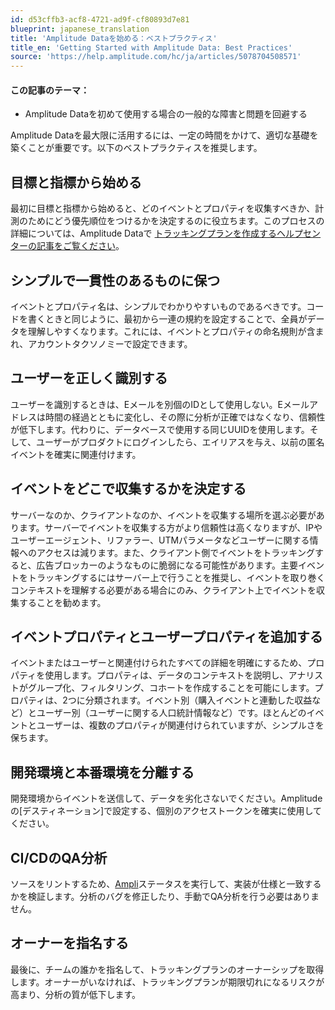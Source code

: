 ```yaml
---
id: d53cffb3-acf8-4721-ad9f-cf80893d7e81
blueprint: japanese_translation
title: 'Amplitude Dataを始める：ベストプラクティス'
title_en: 'Getting Started with Amplitude Data: Best Practices'
source: 'https://help.amplitude.com/hc/ja/articles/5078704508571'
---
```

#### この記事のテーマ：

* Amplitude Dataを初めて使用する場合の一般的な障害と問題を回避する

Amplitude Dataを最大限に活用するには、一定の時間をかけて、適切な基礎を築くことが重要です。以下のベストプラクティスを推奨します。

## 目標と指標から始める

最初に目標と指標から始めると、どのイベントとプロパティを収集すべきか、計測のためにどう優先順位をつけるかを決定するのに役立ちます。このプロセスの詳細については、Amplitude Dataで [トラッキングプランを作成するヘルプセンターの記事をご覧ください](https://help.amplitude.com/hc/en-us/articles/5078731378203)。

## シンプルで一貫性のあるものに保つ

イベントとプロパティ名は、シンプルでわかりやすいものであるべきです。コードを書くときと同じように、最初から一連の規約を設定することで、全員がデータを理解しやすくなります。これには、イベントとプロパティの命名規則が含まれ、アカウントタクソノミーで設定できます。

## ユーザーを正しく識別する

ユーザーを識別するときは、Eメールを別個のIDとして使用しない。Eメールアドレスは時間の経過とともに変化し、その際に分析が正確ではなくなり、信頼性が低下します。代わりに、データベースで使用する同じUUIDを使用します。そして、ユーザーがプロダクトにログインしたら、エイリアスを与え、以前の匿名イベントを確実に関連付けます。

## イベントをどこで収集するかを決定する

サーバーなのか、クライアントなのか、イベントを収集する場所を選ぶ必要があります。サーバーでイベントを収集する方がより信頼性は高くなりますが、IPやユーザーエージェント、リファラー、UTMパラメータなどユーザーに関する情報へのアクセスは減ります。また、クライアント側でイベントをトラッキングすると、広告ブロッカーのようなものに脆弱になる可能性があります。主要イベントをトラッキングするにはサーバー上で行うことを推奨し、イベントを取り巻くコンテキストを理解する必要がある場合にのみ、クライアント上でイベントを収集することを勧めます。

## イベントプロパティとユーザープロパティを追加する

イベントまたはユーザーと関連付けられたすべての詳細を明確にするため、プロパティを使用します。プロパティは、データのコンテキストを説明し、アナリストがグループ化、フィルタリング、コホートを作成することを可能にします。プロパティは、2つに分類されます。イベント別（購入イベントと連動した収益など）とユーザー別（ユーザーに関する人口統計情報など）です。ほとんどのイベントとユーザーは、複数のプロパティが関連付けられていますが、シンプルさを保ちます。

## 開発環境と本番環境を分離する

開発環境からイベントを送信して、データを劣化さないでください。Amplitudeの[デスティネーション]で設定する、個別のアクセストークンを確実に使用してください。

## CI/CDのQA分析

ソースをリントするため、[Ampli](/docs/data/use-ampli)ステータスを実行して、実装が仕様と一致するかを検証します。分析のバグを修正したり、手動でQA分析を行う必要はありません。

## オーナーを指名する

最後に、チームの誰かを指名して、トラッキングプランのオーナーシップを取得します。オーナーがいなければ、トラッキングプランが期限切れになるリスクが高まり、分析の質が低下します。
